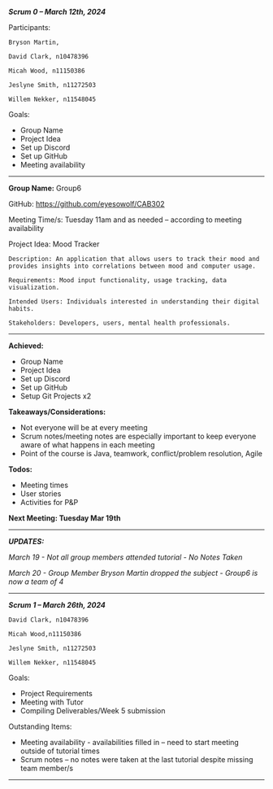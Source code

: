 **_Scrum 0 – March 12th, 2024_**

Participants:

    Bryson Martin,

    David Clark, n10478396

    Micah Wood, n11150386

    Jeslyne Smith, n11272503

    Willem Nekker, n11548045

Goals:

* Group Name 
* Project Idea 
* Set up Discord 
* Set up GitHub 
* Meeting availability

___

**Group Name:** Group6

GitHub:
https://github.com/eyesowolf/CAB302

Meeting Time/s: Tuesday 11am and as needed – according to meeting availability

Project Idea: Mood Tracker

    Description: An application that allows users to track their mood and provides insights into correlations between mood and computer usage. 

    Requirements: Mood input functionality, usage tracking, data visualization. 

    Intended Users: Individuals interested in understanding their digital habits. 

    Stakeholders: Developers, users, mental health professionals. 

___

**Achieved:**

* Group Name 
* Project Idea 
* Set up Discord 
* Set up GitHub 
* Setup Git Projects x2 

**Takeaways/Considerations:**

* Not everyone will be at every meeting
* Scrum notes/meeting notes are especially important to keep everyone aware of what happens in each meeting 
* Point of the course is Java, teamwork, conflict/problem resolution, Agile 

**Todos:**

* Meeting times 
* User stories 
* Activities for P&P 

**Next Meeting: Tuesday Mar 19th** 

---
_**UPDATES:**_ 

_March 19 - Not all group members attended tutorial - No Notes Taken_

_March 20 - Group Member Bryson Martin dropped the subject - Group6 is now a team of 4_ 

---

**_Scrum 1 – March 26th, 2024_**

    David Clark, n10478396 

    Micah Wood,n11150386

    Jeslyne Smith, n11272503

    Willem Nekker, n11548045

Goals:
* Project Requirements 
* Meeting with Tutor  
* Compiling Deliverables/Week 5 submission 

Outstanding Items:

* Meeting availability - availabilities filled in – need to start meeting outside of tutorial times 
* Scrum notes – no notes were taken at the last tutorial despite missing team member/s 

---
